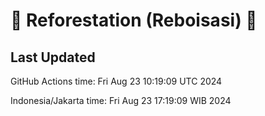 
# 🌳 Reforestation (Reboisasi) 🌲

## Last Updated

GitHub Actions time: Fri Aug 23 10:19:09 UTC 2024

Indonesia/Jakarta time: Fri Aug 23 17:19:09 WIB 2024
